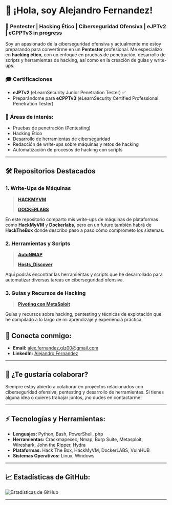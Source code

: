 # 👋 ¡Hola, soy Alejandro Fernandez! 

### 🚀 Pentester | Hacking Ético | Ciberseguridad Ofensiva | eJPTv2 | eCPPTv3 in progress

Soy un apasionado de la ciberseguridad ofensiva y actualmente me estoy preparando para convertirme en un **Pentester** profesional. Me especializo en **hacking ético**, con un enfoque en pruebas de penetración, desarrollo de scripts y herramientas de hacking, así como en la creación de guías y write-ups.

### 🎓 Certificaciones
- **eJPTv2** (eLearnSecurity Junior Penetration Tester) ✅
- Preparándome para **eCPPTv3** (eLearnSecurity Certified Professional Penetration Tester)

### 🔐 Áreas de interés:
- Pruebas de penetración (Pentesting)
- Hacking Ético
- Desarrollo de herramientas de ciberseguridad
- Redacción de write-ups sobre máquinas y retos de hacking
- Automatización de procesos de hacking con scripts

---

## 🛠️ Repositorios Destacados

### 1. **Write-Ups de Máquinas**
> **[HACKMYVM](https://github.com/BanYio/HackMyVM)**
> 
> **[DOCKERLABS](https://github.com/BanYio/DockerLabs)**

En este repositorio comparto mis write-ups de máquinas de plataformas como **HackMyVM** y **Dockerlabs**, pero en un futuro también habrá de **HackTheBox** donde describo paso a paso cómo comprometo los sistemas.

### 2. **Herramientas y Scripts**
> **[AutoNMAP](https://github.com/BanYio/AutoNMAP)**
> 
> **[Hosts_Discover](https://github.com/BanYio/Hosts_Discover)**

Aquí podrás encontrar las herramientas y scripts que he desarrollado para automatizar diversas tareas en ciberseguridad ofensiva.

### 3. **Guías y Recursos de Hacking**
> **[Pivoting con MetaSploit](https://github.com/BanYio/Pivoting_con_Metasploit)**

Guías y recursos sobre hacking, pentesting y técnicas de explotación que he compilado a lo largo de mi aprendizaje y experiencia práctica.


## 🔗 Conecta conmigo:
- **Email:** alex.fernandez.glz00@gmail.com
- **LinkedIn:** [Alejandro Fernandez](https://www.linkedin.com/in/alejandro-fernández-gonzález-752406232/)

---

## 💬 ¿Te gustaría colaborar?
Siempre estoy abierto a colaborar en proyectos relacionados con ciberseguridad ofensiva, pentesting y desarrollo de herramientas. Si tienes alguna idea o quieres trabajar juntos, ¡no dudes en contactarme!

---

## ⚡ Tecnologías y Herramientas:
- **Lenguajes:** Python, Bash, PowerShell, php
- **Herramientas:** Crackmapexec, Nmap, Burp Suite, Metasploit, Wireshark, John the Ripper, Hydra
- **Plataformas:** Hack The Box, HackMyVM, DockerLABS, VulnHUB
- **Sistemas Operativos:** Linux, Windows

---

## 📈 Estadísticas de GitHub:

![Estadísticas de GitHub](https://github-readme-stats.vercel.app/api?username=BanYio&show_icons=true&theme=radical)

---
